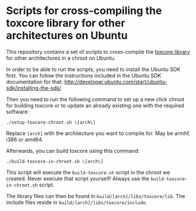Scripts for cross-compiling the toxcore library for other architectures on Ubuntu
=================================================================================

This repository contains a set of scripts to cross-compile the [toxcore library](https://github.com/irungentoo/toxcore "toxcore on Github") for other architectures in a chroot on Ubuntu.

In order to be able to run the scripts, you need to install the Ubuntu SDK first. You can follow the instructions included in the Ubuntu SDK documentation for that: http://developer.ubuntu.com/start/ubuntu-sdk/installing-the-sdk/

Then you need to run the following command to set up a new click chroot for building toxcore or to update an already existing one with the required software:
```
./setup-toxcore-chroot.sh \[arch\]
```

Replace `[arch]` with the architecture you want to compile for. May be armhf, i386 or amd64.

Afterwards, you can build toxcore using this command:
```
./build-toxcore-in-chroot.sh \[arch\]
```

This script will execute the `build-toxcore.sh` script in the chroot we created.
Never execute that script yourself! Always use the `build-toxcore-in-chroot.sh` script.

The library files can then be found in `build/[arch]/libs/toxcore/lib`. The include files reside in `build/[arch]/libs/toxcore/include`.
